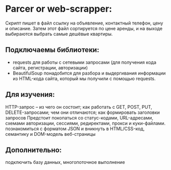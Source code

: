 # Parcer or web-scrapper:

Cкрипт пишет в файл ссылку на объявление, контактный телефон, цену и 
описание. Затем этот файл сортируется по цене аренды, и на выходе выбираются
выбрать самые дешёвые квартиры.

## Подключаемы библиотеки:
- requests для работы с сетевыми запросами (для получения кода сайта, 
регистрации, авторизации)
- BeautifulSoup понадобится для разбора и выдергивания информации из 
  HTML-кода сайта, который мы получили с помощью requests.

## Для изучения:

HTTP-запрос – из чего он состоит; 
как работать с GET, POST, PUT, DELETE-запросами;
чем они отличаются;
как формировать заголовки запросов
Предстоит покопаться со статус-кодами, URL-адресами, схемами авторизации, сессиями, редиректами, прокси и куки-файлами.
познакомиться с форматом JSON и вникнуть в HTML/CSS-код, семантику и DOM-модель веб-страницы

## Дополнительно:

подключить базу данных, 
многопоточное выполнение
